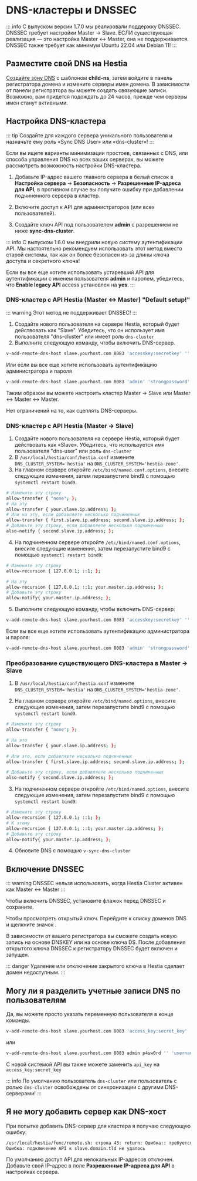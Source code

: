 # DNS-кластеры и DNSSEC

::: info
С выпуском версии 1.7.0 мы реализовали поддержку DNSSEC. DNSSEC требует настройки Master -> Slave. ЕСЛИ существующая реализация — это настройка Master <-> Master, она не поддерживается. DNSSEC также требует как минимум Ubuntu 22.04 или Debian 11!
:::

## Разместите свой DNS на Hestia

[Создайте зону DNS](../user-guide/dns.md#adding-a-dns-zone) с шаблоном **child-ns**, затем войдите в панель регистратора домена и измените серверы имен домена. В зависимости от панели регистратора вы можете создать связующие записи. Возможно, вам придется подождать до 24 часов, прежде чем серверы имен станут активными.

## Настройка DNS-кластера

::: tip
Создайте для каждого сервера уникального пользователя и назначьте ему роль «Sync DNS User» или «dns-cluster»!
:::

Если вы ищете варианты минимизации простоев, связанных с DNS, или способа управления DNS на всех ваших серверах, вы можете рассмотреть возможность настройки DNS-кластера.

1. Добавьте IP-адрес вашего главного сервера в белый список в **Настройка сервера** -> **Безопасность** -> **Разрешенные IP-адреса для API**, в противном случае вы получите ошибку при добавлении подчиненного сервера в кластер.

2. Включите доступ к API для администраторов (или всех пользователей).

3. Создайте ключ API под пользователем **admin** с разрешением не ниже **sync-dns-cluster**.

::: info
С выпуском 1.6.0 мы внедрили новую систему аутентификации API. Мы настоятельно рекомендуем использовать этот метод вместо старой системы, так как он более безопасен из-за длины ключа доступа и секретного ключа!

Если вы все еще хотите использовать устаревший API для аутентификации с именем пользователя **admin** и паролем, убедитесь, что **Enable legacy API** access установлен на **yes**.
:::

### DNS-кластер с API Hestia (Master <-> Master) "Default setup!"

::: warning
Этот метод не поддерживает DNSSEC!
:::

1. Создайте нового пользователя на сервере Hestia, который будет действовать как "Slave". Убедитесь, что он использует имя пользователя "dns-cluster" или имеет роль `dns-cluster`
2. Выполните следующую команду, чтобы включить DNS-сервер.

```bash
v-add-remote-dns-host slave.yourhost.com 8083 'accesskey:secretkey' '' 'api' 'username'
```

Или если вы все еще хотите использовать аутентификацию администратора и пароля

```bash
v-add-remote-dns-host slave.yourhost.com 8083 'admin' 'strongpassword' 'api' 'username'
```

Таким образом вы можете настроить кластер Master -> Slave или Master <-> Master <-> Master.

Нет ограничений на то, как сцеплять DNS-серверы.

### DNS-кластер с API Hestia (Master -> Slave)

1. Создайте нового пользователя на сервере Hestia, который будет действовать как «Slave». Убедитесь, что используется имя пользователя "dns-user" или роль `dns-cluster`
2. В `/usr/local/hestia/conf/hestia.conf` измените `DNS_CLUSTER_SYSTEM='hestia'` на `DNS_CLUSTER_SYSTEM='hestia-zone'`.
3. На главном сервере откройте `/etc/bind/named.conf.options`, внесите следующие изменения, затем перезапустите bind9 с помощью `systemctl restart bind9`.

```bash
# Измените эту строку
allow-transfer { "none"; };
# На эту
allow-transfer { your.slave.ip.address; };
# Или на эту, если добавляете несколько подчиненных
allow-transfer { first.slave.ip.address; second.slave.ip.address; };
# Добавьте эту строку, если добавляете несколько подчиненных
also-notify { second.slave.ip.address; };
```

4. На подчиненном сервере откройте `/etc/bind/named.conf.options`, внесите следующие изменения, затем перезапустите bind9 с помощью `systemctl restart bind9`:

```bash
# Измените эту строку
allow-recursion { 127.0.0.1; ::1; };

# На эту
allow-recursion { 127.0.0.1; ::1; your.master.ip.address; };
# Добавьте эту строку
allow-notify{ your.master.ip.address; };
```

5. Выполните следующую команду, чтобы включить DNS-сервер:

```bash
v-add-remote-dns-host slave.yourhost.com 8083 'accesskey:secretkey' '' 'api' 'user-name'
```

Если вы все еще хотите использовать аутентификацию администратора и пароля:

```bash
v-add-remote-dns-host slave.yourhost.com 8083 'admin' 'strongpassword' 'api' 'user-name'
```

### Преобразование существующего DNS-кластера в Master -> Slave

1. В `/usr/local/hestia/conf/hestia.conf` измените `DNS_CLUSTER_SYSTEM='hestia'` на `DNS_CLUSTER_SYSTEM='hestia-zone'`.

2. На главном сервере откройте `/etc/bind/named.options`, внесите следующие изменения, затем перезапустите bind9 с помощью `systemctl restart bind9`.

```bash
# Измените эту строку
allow-transfer { "none"; };

# На это
allow-transfer { your.slave.ip.address; };

# Или это, если добавляете несколько подчиненных
allow-transfer { first.slave.ip.address; second.slave.ip.address; };

# Добавьте эту строку, если добавляете несколько подчиненных
also-notify { second.slave.ip.address; };
```

3. На подчиненном сервере откройте `/etc/bind/named.options`, внесите следующие изменения, затем перезапустите bind9 с помощью `systemctl restart bind9`:

```bash
# Измените эту строку
allow-recursion { 127.0.0.1; ::1; };
# К этому
allow-recursion { 127.0.0.1; ::1; your.master.ip.address; };
# Добавьте эту строку
allow-notify{ your.master.ip.address; };
```

4. Обновите DNS с помощью `v-sync-dns-cluster`

## Включение DNSSEC

::: warning
DNSSEC нельзя использовать, когда Hestia Cluster активен как Master <-> Master
:::

Чтобы включить DNSSEC, установите флажок перед DNSSEC и сохраните.

Чтобы просмотреть открытый ключ. Перейдите к списку доменов DNS и щелкните значок <i class="fas fas-key"></i>.

В зависимости от вашего регистратора вы сможете создать новую запись на основе DNSKEY или на основе ключа DS. После добавления открытого ключа DNSSEC к регистратору DNSSEC будет включен и запущен.

::: danger
Удаление или отключение закрытого ключа в Hestia сделает домен недоступным.
:::

## Могу ли я разделить учетные записи DNS по пользователям

Да, вы можете просто указать переменную пользователя в конце команды.

````bash
v-add-remote-dns-host slave.yourhost.com 8083 'access_key:secret_key' '' '' 'username'```
````

или

```bash
v-add-remote-dns-host slave.yourhost.com 8083 admin p4sw0rd '' 'username'
```

С новой системой API вы также можете заменить `api_key` на `access_key:secret_key`

::: info
По умолчанию пользователь `dns-cluster` или пользователь с ролью `dns-cluster` освобождены от синхронизации с другими DNS-серверами!
:::

## Я не могу добавить сервер как DNS-хост

При попытке добавить DNS-сервер для кластера я получаю следующую ошибку:

```bash
/usr/local/hestia/func/remote.sh: строка 43: return: Ошибка:: требуется числовой аргумент
Ошибка: подключение API к slave.domain.tld не удалось
```

По умолчанию доступ API для нелокальных IP-адресов отключен. Добавьте свой IP-адрес в поле **Разрешенные IP-адреса для API** в настройках сервера.